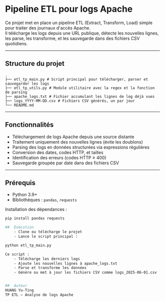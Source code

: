 #  Pipeline ETL pour logs Apache

Ce projet met en place un pipeline ETL (Extract, Transform, Load) simple pour traiter des journaux d'accès Apache.  
Il télécharge les logs depuis une URL publique, détecte les nouvelles lignes, les parse, les transforme, et les sauvegarde dans des fichiers CSV quotidiens.

---

## Structure du projet
```
.
├── etl_tp_main.py # Script principal pour télécharger, parser et sauvegarder les logs
├── etl_tp_utils.py # Module utilitaire avec la regex et la fonction de parsing
├── apache_logs.txt # Fichier accumulant les lignes de log déjà vues
├── logs_YYYY-MM-DD.csv # Fichiers CSV générés, un par jour
└── README.md 
```

---

##  Fonctionnalités

- Téléchargement de logs Apache depuis une source distante  
- Traitement uniquement des nouvelles lignes (évite les doublons)  
- Parsing des logs en données structurées via expressions régulières  
- Conversion des dates, codes HTTP, et tailles  
- Identification des erreurs (codes HTTP ≥ 400)  
- Sauvegarde groupée par date dans des fichiers CSV

---

##  Prérequis

- Python 3.9+
- Bibliothèques : `pandas`, `requests`

Installation des dépendances :

```bash
pip install pandas requests

##  Exécution
    - Clone ou télécharge le projet
    - Lance le script principal :

python etl_tp_main.py

Ce script :
    - Télécharge les derniers logs
    - Ajoute les nouvelles lignes à apache_logs.txt
    - Parse et transforme les données
    - Génère ou met à jour les fichiers CSV comme logs_2025-06-01.csv


##  Auteur
HUANG Yu-Ting
TP ETL – Analyse de logs Apache
